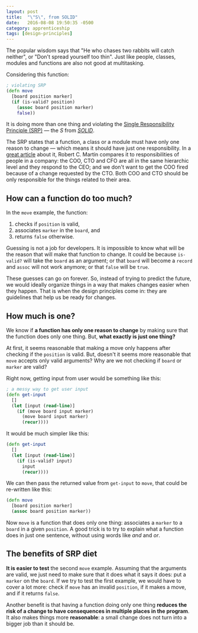 ```yaml
---
layout: post
title:  "\"S\", from SOLID"
date:   2016-08-08 19:50:35 -0500
category: apprenticeship
tags: [design-principles]
---
```


The popular wisdom says that "He who chases two rabbits will catch neither", or "Don't spread yourself too thin". Just like people, classes, modules and functions are also not good at multitasking.<!--more-->

Considering this function:

```clojure
; violating SRP
(defn move
  [board position marker]
  (if (is-valid? position)
    (assoc board position marker)
    false))
```

It is doing more than one thing and violating the [Single Responsibility Principle (SRP)](https://en.wikipedia.org/wiki/Single_responsibility_principle) &mdash; the *S* from [*SOLID*](https://en.wikipedia.org/wiki/SOLID_(object-oriented_design)).

The SRP states that a function, a class or a module must have only one reason to change &mdash; which means it should have just one responsibility. In a [great article](https://8thlight.com/blog/uncle-bob/2014/05/08/SingleReponsibilityPrinciple.html) about it, Robert C. Martin compares it to responsibilities of people in a company: the COO, CTO and CFO are all in the same hierarchic level and they respond to the CEO; and we don't want to get the COO fired because of a change requested by the CTO. Both COO and CTO should be only responsible for the things related to their area.

## How can a function do too much?

In the `move` example, the function:

1. checks if `position` is valid,
2. associates `marker` in the `board`, and
3. returns `false` otherwise.

Guessing is not a job for developers. It is impossible to know what will be the reason that will make that function to change. It could be because `is-valid?` will take the `board` as an argument; or that `board` will become a `record` and `assoc` will not work anymore; or that `false` will be `true`.

These guesses can go on forever. So, instead of trying to predict the future, we would ideally organize things in a way that makes changes easier when they happen. That is when the design principles come in: they are guidelines that help us be ready for changes.

## How much is one?

We know if **a function has only one reason to change** by making sure that the function does only one thing. But, **what exactly is just one thing?**

At first, it seems reasonable that making a move only happens after checking if the `position` is valid. But, doesn't it seems more reasonable that `move` accepts only valid arguments? Why are we not checking if `board` or `marker` are valid?

Right now, getting input from user would be something like this:

```clojure
; a messy way to get user input
(defn get-input
  []
  (let [input (read-line)]
    (if (move board input marker)
      (move board input marker)
      (recur))))
```

It would be much simpler like this:

```clojure
(defn get-input
  []
  (let [input (read-line)]
    (if (is-valid? input)
      input
      (recur))))
```

We can then pass the returned value from `get-input` to `move`, that could be re-written like this:

```clojure
(defn move
  [board position marker]
  (assoc board position marker))
```

Now `move` is a function that does only one thing: associates a `marker` to a `board` in a given `position`. A good trick is to try to explain what a function does in just one sentence, without using words like *and* and *or*.

## The benefits of SRP diet

**It is easier to test** the second `move` example. Assuming that the arguments are valid, we just need to make sure that it does what it says it does: put a `marker` on the `board`.  If we try to test the first example, we would have to cover a lot more: check if `move` has an invalid `position`, if it makes a move, and if it returns `false`.

Another benefit is that having a function doing only one thing **reduces the risk of a change to have consequences in multiple places in the program**. It also makes things more **reasonable**: a small change does not turn into a bigger job than it should be.
